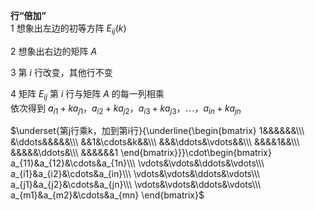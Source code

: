 **行“倍加”**  
1 想象出左边的初等方阵 $E_{ij}(k)$  
  
2 想象出右边的矩阵 $A$  
  
3 第 $i$ 行改变，其他行不变  
  
4 矩阵 $E_{ij}$ 第 $i$ 行与矩阵 $A$ 的每一列相乘  
依次得到 $a_{i1}+ka_{j1}，a_{i2}+ka_{j2}，  
a_{i3}+ka_{j3}，\cdots，a_{in}+ka_{jn}$  
  
$\underset{第j行乘k，加到第i行}{\underline{\begin{bmatrix}  
1&&&&&&\\\  
&\ddots&&&&&\\\  
&&1&\cdots&k&&\\\  
&&&\ddots&\vdots&&\\\  
&&&&1&&\\\  
&&&&&\ddots&\\\  
&&&&&&1  
\end{bmatrix}}}\cdot\begin{bmatrix}  
a_{11}&a_{12}&\cdots&a_{1n}\\\ \vdots&\vdots&\ddots&\vdots\\\ a_{i1}&a_{i2}&\cdots&a_{in}\\\  
\vdots&\vdots&\ddots&\vdots\\\ a_{j1}&a_{j2}&\cdots&a_{jn}\\\ \vdots&\vdots&\ddots&\vdots\\\  
a_{m1}&a_{m2}&\cdots&a_{mn}  
\end{bmatrix}$  

